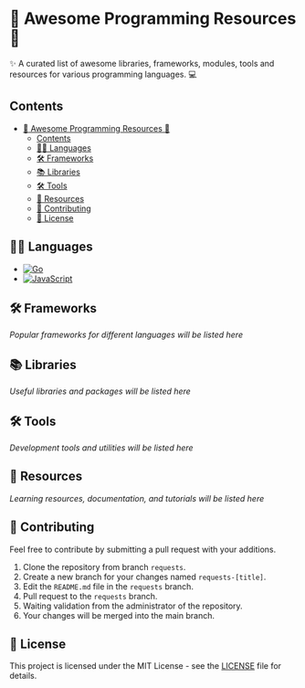 
# 🎯 Awesome Programming Resources 🚀

✨ A curated list of awesome libraries, frameworks, modules, tools and resources for various programming languages. 💻
## Contents
- [🎯 Awesome Programming Resources 🚀](#-awesome-programming-resources-)
  - [Contents](#contents)
  - [👨‍💻 Languages](#-languages)
  - [🛠️ Frameworks](#️-frameworks)
  - [📚 Libraries](#-libraries)
  - [🛠️ Tools](#️-tools)
  - [🏫 Resources](#-resources)
  - [🤝 Contributing](#-contributing)
  - [📄 License](#-license)

## 👨‍💻 Languages
- [![Go](https://img.shields.io/badge/go-%2300ADD8.svg?style=flat&logo=go&logoColor=white)](/go/readme.md)
- [![JavaScript](https://img.shields.io/badge/javascript-%23323330.svg?style=flat&logo=javascript&logoColor=%23F7DF1E)](/javascript/readme.md)

## 🛠️ Frameworks
*Popular frameworks for different languages will be listed here*

## 📚 Libraries
*Useful libraries and packages will be listed here*

## 🛠️ Tools
*Development tools and utilities will be listed here*

## 🏫 Resources
*Learning resources, documentation, and tutorials will be listed here*

## 🤝 Contributing
Feel free to contribute by submitting a pull request with your additions.
1. Clone the repository from branch `requests`.
2. Create a new branch for your changes named `requests-[title]`.
3. Edit  the `README.md` file in the `requests` branch.
4. Pull request to the `requests` branch.
5. Waiting validation from the administrator of the repository.
6. Your changes will be merged into the main branch.

## 📄 License
This project is licensed under the MIT License - see the [LICENSE](LICENSE) file for details.
